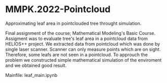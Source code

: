 # MMPK.2022-Pointcloud
Approximating leaf area in pointclouded tree throught simulation. 

Final assignment of the course; Mathematical Modeling's Basic Course. 
Assigment was to evaluate tree's leaf area in a pointcloud data from HELIOS++ project. We extracted data from pointcloud which was done by single laser scanner. Scanner can only measure points which are on sight. Therefore, some leafs are not seen in a pointcloud. To approuch the problem we constructed simple mathematical simulation of the enviroment and we obtained good result.

Mainfile: leaf_main.ipynb

